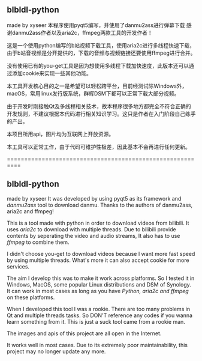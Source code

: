 ## blbldl-python

made by xyseer
本程序使用pyqt5编写，并使用了danmu2ass进行弹幕下载
感谢danmu2ass作者以及aria2c，ffmpeg两款工具的开发作者！

这是一个使用python编写的b站视频下载工具，使用aria2c进行多线程快速下载，由于b站音视频是分开提供的，下载的音频与视频链接还要使用ffmpeg进行合并。

没有使用已有的you-get工具是因为想使用多线程下载加快速度，此版本还可以通过添加cookie来实现一些其他功能。

本工具开发核心目的之一是希望可以轻松跨平台，目前经测试除Windows外，macOS，常用linux发行版系统，群辉DSM下都可以正常下载大部分视频。

由于开发时刚接触Qt及多线程相关技术，故本程序很多地方都完全不符合正确的开发规则，不建议根据本代码进行相关知识学习。这只是作者在入门阶段自己练手的产出。

本项目所用api，图片均为互联网上开放资源。

本工具可以正常工作，由于代码可维护性极差，因此基本不会再进行任何更新。

==========================================================

## blbldl-python

made by xyseer
It was developed by using pyqt5 as its framework and *danmu2ass* tool to download danmu.
Thanks to the authors of danmu2ass, aria2c and ffmpeg!

This is a tool made with python in order to download videos from bilibili. It uses *aria2c* to download with multiple threads. Due to bilibili provide contents by seperating the video and audio streams, It also has to use *ffmpeg* to combine them.

I didn't choose you-get to download videos because I want more fast speed by using multiple threads. What's more it can also accept cookie for more services.

The aim I develop this was to make it work across platforms. So I tested it in Windows, MacOS, some popular Linux distributions and DSM of Synology. It can work in most cases as long as you have *Python, aria2c and ffmpeg* on these platforms.

When I developed this tool I was a rookie. There are too many problems in Qt and multiple threads tasks. So DON'T reference any codes if you wanna learn something from it. This is just a suck tool came from a rookie man.

The images and apis of this project are all open in the Internet.

It works well in most cases. Due to its extremely poor maintainability, this project may no longer update any more.